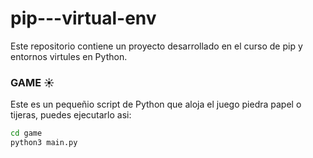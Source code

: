 # pip---virtual-env
Este repositorio contiene un proyecto desarrollado en el curso de pip y entornos virtules en Python.

### GAME :sunny:
Este es un pequeñio script de Python que aloja el juego piedra papel o tijeras, puedes ejecutarlo asi:

```sh
cd game
python3 main.py
``` 
